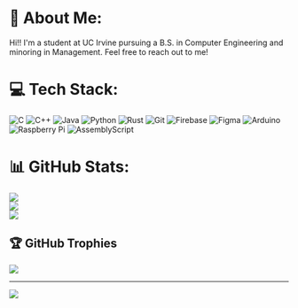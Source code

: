 # 💫 About Me:
Hi!! I'm a student at UC Irvine pursuing a B.S. in Computer Engineering and minoring in Management. Feel free to reach out to me!


# 💻 Tech Stack:
![C](https://img.shields.io/badge/c-%2300599C.svg?style=for-the-badge&logo=c&logoColor=white) ![C++](https://img.shields.io/badge/c++-%2300599C.svg?style=for-the-badge&logo=c%2B%2B&logoColor=white) ![Java](https://img.shields.io/badge/java-%23ED8B00.svg?style=for-the-badge&logo=openjdk&logoColor=white) ![Python](https://img.shields.io/badge/python-3670A0?style=for-the-badge&logo=python&logoColor=ffdd54) ![Rust](https://img.shields.io/badge/rust-%23000000.svg?style=for-the-badge&logo=rust&logoColor=white) ![Git](https://img.shields.io/badge/git-%23F05033.svg?style=for-the-badge&logo=git&logoColor=white) ![Firebase](https://img.shields.io/badge/firebase-%23039BE5.svg?style=for-the-badge&logo=firebase) ![Figma](https://img.shields.io/badge/figma-%23F24E1E.svg?style=for-the-badge&logo=figma&logoColor=white) ![Arduino](https://img.shields.io/badge/-Arduino-00979D?style=for-the-badge&logo=Arduino&logoColor=white) ![Raspberry Pi](https://img.shields.io/badge/-Raspberry_Pi-C51A4A?style=for-the-badge&logo=Raspberry-Pi) ![AssemblyScript](https://img.shields.io/badge/assembly%20script-%23000000.svg?style=for-the-badge&logo=assemblyscript&logoColor=white)
# 📊 GitHub Stats:
![](https://github-readme-stats.vercel.app/api?username=kimjason832&theme=dark&hide_border=false&include_all_commits=true&count_private=true)<br/>
![](https://nirzak-streak-stats.vercel.app/?user=kimjason832&theme=dark&hide_border=false)<br/>
![](https://github-readme-stats.vercel.app/api/top-langs/?username=kimjason832&theme=dark&hide_border=false&include_all_commits=true&count_private=true&layout=compact)

## 🏆 GitHub Trophies
![](https://github-profile-trophy.vercel.app/?username=kimjason832&theme=radical&no-frame=false&no-bg=true&margin-w=4)

---
[![](https://visitcount.itsvg.in/api?id=kimjason832&icon=0&color=0)](https://visitcount.itsvg.in)

<!-- Proudly created with GPRM ( https://gprm.itsvg.in ) -->
